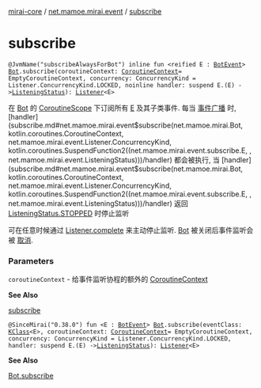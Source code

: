 [mirai-core](../index.md) / [net.mamoe.mirai.event](index.md) / [subscribe](./subscribe.md)

# subscribe

`@JvmName("subscribeAlwaysForBot") inline fun <reified E : `[`BotEvent`](../net.mamoe.mirai.event.events/-bot-event/index.md)`> `[`Bot`](../net.mamoe.mirai/-bot/index.md)`.subscribe(coroutineContext: `[`CoroutineContext`](https://kotlinlang.org/api/latest/jvm/stdlib/kotlin.coroutines/-coroutine-context/index.html)` = EmptyCoroutineContext, concurrency: ConcurrencyKind = Listener.ConcurrencyKind.LOCKED, noinline handler: suspend E.(E) -> `[`ListeningStatus`](-listening-status/index.md)`): `[`Listener`](-listener/index.md)`<E>`

在 [Bot](../net.mamoe.mirai/-bot/index.md) 的 [CoroutineScope](#) 下订阅所有 [E](subscribe.md#E) 及其子类事件.
每当 [事件广播](broadcast.md) 时, [handler](subscribe.md#net.mamoe.mirai.event$subscribe(net.mamoe.mirai.Bot, kotlin.coroutines.CoroutineContext, net.mamoe.mirai.event.Listener.ConcurrencyKind, kotlin.coroutines.SuspendFunction2((net.mamoe.mirai.event.subscribe.E, , net.mamoe.mirai.event.ListeningStatus)))/handler) 都会被执行,
当 [handler](subscribe.md#net.mamoe.mirai.event$subscribe(net.mamoe.mirai.Bot, kotlin.coroutines.CoroutineContext, net.mamoe.mirai.event.Listener.ConcurrencyKind, kotlin.coroutines.SuspendFunction2((net.mamoe.mirai.event.subscribe.E, , net.mamoe.mirai.event.ListeningStatus)))/handler) 返回 [ListeningStatus.STOPPED](-listening-status/-s-t-o-p-p-e-d.md) 时停止监听

可在任意时候通过 [Listener.complete](#) 来主动停止监听.
[Bot](../net.mamoe.mirai/-bot/index.md) 被关闭后事件监听会被 [取消](#).

### Parameters

`coroutineContext` - 给事件监听协程的额外的 [CoroutineContext](https://kotlinlang.org/api/latest/jvm/stdlib/kotlin.coroutines/-coroutine-context/index.html)

**See Also**

[subscribe](kotlinx.coroutines.-coroutine-scope/subscribe.md)

`@SinceMirai("0.38.0") fun <E : `[`BotEvent`](../net.mamoe.mirai.event.events/-bot-event/index.md)`> `[`Bot`](../net.mamoe.mirai/-bot/index.md)`.subscribe(eventClass: `[`KClass`](https://kotlinlang.org/api/latest/jvm/stdlib/kotlin.reflect/-k-class/index.html)`<E>, coroutineContext: `[`CoroutineContext`](https://kotlinlang.org/api/latest/jvm/stdlib/kotlin.coroutines/-coroutine-context/index.html)` = EmptyCoroutineContext, concurrency: ConcurrencyKind = Listener.ConcurrencyKind.LOCKED, handler: suspend E.(E) -> `[`ListeningStatus`](-listening-status/index.md)`): `[`Listener`](-listener/index.md)`<E>`

**See Also**

[Bot.subscribe](kotlinx.coroutines.-coroutine-scope/subscribe.md)

